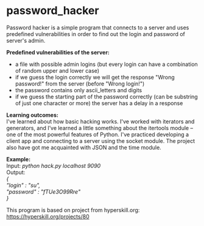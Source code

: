 # password_hacker
Password hacker is a simple program that connects to a server and uses predefined vulnerabilities in order to find out the login and password of server's admin. 

**Predefined vulnerabilities of the server:**
- a file with possible admin logins (but every login can have a combination of random upper and lower case)
- if we guess the login correctly we will get the response "Wrong password!" from the server (before "Wrong login!")
- the password contains only ascii_letters and digits
- if we guess the starting part of the password correctly (can be substring of just one character or more) the server has a delay in a response

**Learning outcomes:**  
I've learned about how basic hacking works. I've worked with iterators and generators, and I’ve learned a little something about the itertools module – 
one of the most powerful features of Python. I've practiced developing a client app and connecting to a server using the socket module. 
The project also have got me acquainted with JSON and the time module.
 
   
**Example:**  
Input: *python hack.py localhost 9090*  
Output:  
*{  
      "login" : "su",  
      "password" : "fTUe3O99Rre"  
}*    


This program is based on project from hyperskill.org:  https://hyperskill.org/projects/80  
